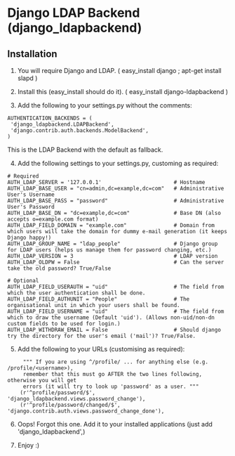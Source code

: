 # Django LDAP Backend (django\_ldapbackend) #

## Installation ##

1. You will require Django and LDAP.  ( easy\_install django ; apt-get install slapd )


2. Install this (easy\_install should do it). ( easy\_install django-ldapbackend )


3. Add the following to your settings.py without the comments:


```
AUTHENTICATION_BACKENDS = (
 'django_ldapbackend.LDAPBackend',
 'django.contrib.auth.backends.ModelBackend',
)
```

This is the LDAP Backend with the default as fallback.



4. Add the following settings to your settings.py, customing as required:

```
# Required
AUTH_LDAP_SERVER = '127.0.0.1'                       # Hostname
AUTH_LDAP_BASE_USER = "cn=admin,dc=example,dc=com"   # Administrative User's Username
AUTH_LDAP_BASE_PASS = "password"                     # Administrative User's Password 
AUTH_LDAP_BASE_DN = "dc=example,dc=com"              # Base DN (also accepts o=example.com format)
AUTH_LDAP_FIELD_DOMAIN = "example.com"               # Domain from which users will take the domain for dummy e-mail generation (it keeps Django happy!)
AUTH_LDAP_GROUP_NAME = "ldap_people"                 # Django group for LDAP users (helps us manage them for password changing, etc.)
AUTH_LDAP_VERSION = 3                                # LDAP version
AUTH_LDAP_OLDPW = False                              # Can the server take the old password? True/False

# Optional
AUTH_LDAP_FIELD_USERAUTH = "uid"                     # The field from which the user authentication shall be done.
AUTH_LDAP_FIELD_AUTHUNIT = "People"                  # The organisational unit in which your users shall be found.
AUTH_LDAP_FIELD_USERNAME = "uid"                     # The field from which to draw the username (Default 'uid'). (Allows non-uid/non-dn custom fields to be used for login.)
AUTH_LDAP_WITHDRAW_EMAIL = False                     # Should django try the directory for the user's email ('mail')? True/False.
```

5. Add the following to your URLs (customising as required):
```
     """ If you are using ^/profile/ ... for anything else (e.g. /profile/<username>),
     remember that this must go AFTER the two lines following, otherwise you will get
     errors (it will try to look up 'password' as a user. """
    (r'^profile/password/$', 'django_ldapbackend.views.password_change'),
    (r'^profile/password/changed/$', 'django.contrib.auth.views.password_change_done'),
```


6.  Oops!  Forgot this one.  Add it to your installed applications (just add 'django\_ldapbackend',)

7. Enjoy :)
